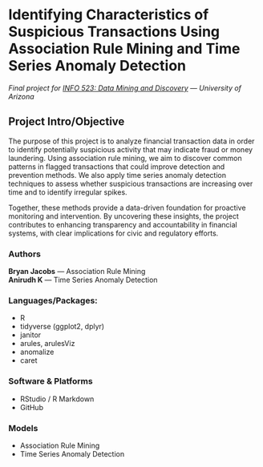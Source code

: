 # Identifying Characteristics of Suspicious Transactions Using Association Rule Mining and Time Series Anomaly Detection
*Final project for [INFO 523: Data Mining and Discovery](https://infosci.arizona.edu/course/info-523-data-mining-and-discovery) — University of Arizona*

## Project Intro/Objective
The purpose of this project is to analyze financial transaction data in order to identify potentially suspicious activity that may indicate fraud or money laundering. Using association rule mining, we aim to discover common patterns in flagged transactions that could improve detection and prevention methods. We also apply time series anomaly detection techniques to assess whether suspicious transactions are increasing over time and to identify irregular spikes. 

Together, these methods provide a data-driven foundation for proactive monitoring and intervention. By uncovering these insights, the project contributes to enhancing transparency and accountability in financial systems, with clear implications for civic and regulatory efforts.

### Authors
**Bryan Jacobs** — Association Rule Mining  
**Anirudh K** — Time Series Anomaly Detection

### Languages/Packages:
* R
 * tidyverse (ggplot2, dplyr)
 * janitor
 * arules, arulesViz
 * anomalize
 * caret

### Software & Platforms
* RStudio / R Markdown
* GitHub

### Models
* Association Rule Mining
* Time Series Anomaly Detection
